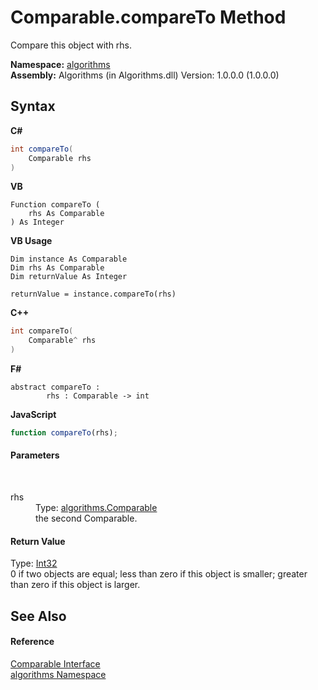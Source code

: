# Comparable.compareTo Method 
 

Compare this object with rhs.

**Namespace:**&nbsp;<a href="82f88b43-fdc9-bc99-9558-75fce96d448f">algorithms</a><br />**Assembly:**&nbsp;Algorithms (in Algorithms.dll) Version: 1.0.0.0 (1.0.0.0)

## Syntax

**C#**<br />
``` C#
int compareTo(
	Comparable rhs
)
```

**VB**<br />
``` VB
Function compareTo ( 
	rhs As Comparable
) As Integer
```

**VB Usage**<br />
``` VB Usage
Dim instance As Comparable
Dim rhs As Comparable
Dim returnValue As Integer

returnValue = instance.compareTo(rhs)
```

**C++**<br />
``` C++
int compareTo(
	Comparable^ rhs
)
```

**F#**<br />
``` F#
abstract compareTo : 
        rhs : Comparable -> int 

```

**JavaScript**<br />
``` JavaScript
function compareTo(rhs);
```


#### Parameters
&nbsp;<dl><dt>rhs</dt><dd>Type: <a href="6dcffa06-805a-b637-3ea2-da53324cd88f">algorithms.Comparable</a><br />the second Comparable.</dd></dl>

#### Return Value
Type: <a href="http://msdn2.microsoft.com/en-us/library/td2s409d" target="_blank">Int32</a><br />0 if two objects are equal; less than zero if this object is smaller; greater than zero if this object is larger.

## See Also


#### Reference
<a href="6dcffa06-805a-b637-3ea2-da53324cd88f">Comparable Interface</a><br /><a href="82f88b43-fdc9-bc99-9558-75fce96d448f">algorithms Namespace</a><br />